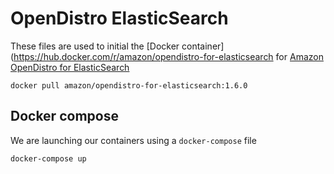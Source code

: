 # OpenDistro ElasticSearch

These files are used to initial the [Docker container](https://hub.docker.com/r/amazon/opendistro-for-elasticsearch for [Amazon OpenDistro for ElasticSearch](https://opendistro.github.io/for-elasticsearch/)

```
docker pull amazon/opendistro-for-elasticsearch:1.6.0
```

## Docker compose

We are launching our containers using a `docker-compose` file

```
docker-compose up
```
